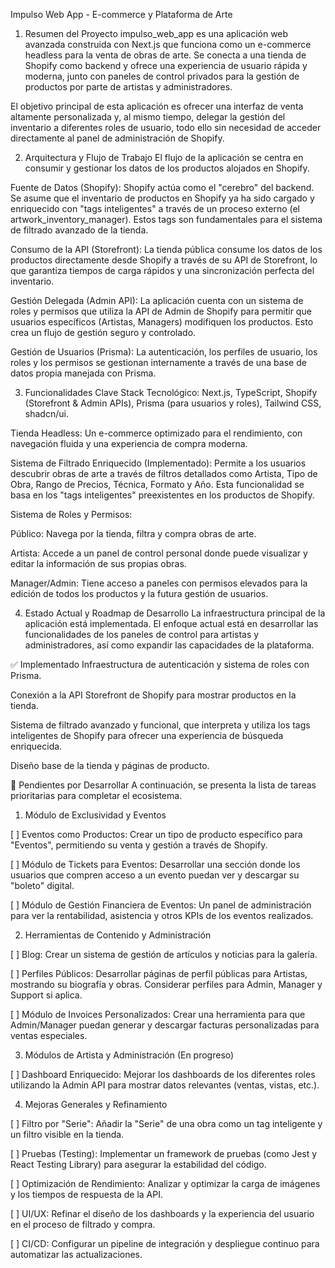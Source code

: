 Impulso Web App - E-commerce y Plataforma de Arte
1. Resumen del Proyecto
impulso_web_app es una aplicación web avanzada construida con Next.js que funciona como un e-commerce headless para la venta de obras de arte. Se conecta a una tienda de Shopify como backend y ofrece una experiencia de usuario rápida y moderna, junto con paneles de control privados para la gestión de productos por parte de artistas y administradores.

El objetivo principal de esta aplicación es ofrecer una interfaz de venta altamente personalizada y, al mismo tiempo, delegar la gestión del inventario a diferentes roles de usuario, todo ello sin necesidad de acceder directamente al panel de administración de Shopify.

2. Arquitectura y Flujo de Trabajo
El flujo de la aplicación se centra en consumir y gestionar los datos de los productos alojados en Shopify.

Fuente de Datos (Shopify): Shopify actúa como el "cerebro" del backend. Se asume que el inventario de productos en Shopify ya ha sido cargado y enriquecido con "tags inteligentes" a través de un proceso externo (el artwork_inventory_manager). Estos tags son fundamentales para el sistema de filtrado avanzado de la tienda.

Consumo de la API (Storefront): La tienda pública consume los datos de los productos directamente desde Shopify a través de su API de Storefront, lo que garantiza tiempos de carga rápidos y una sincronización perfecta del inventario.

Gestión Delegada (Admin API): La aplicación cuenta con un sistema de roles y permisos que utiliza la API de Admin de Shopify para permitir que usuarios específicos (Artistas, Managers) modifiquen los productos. Esto crea un flujo de gestión seguro y controlado.

Gestión de Usuarios (Prisma): La autenticación, los perfiles de usuario, los roles y los permisos se gestionan internamente a través de una base de datos propia manejada con Prisma.

3. Funcionalidades Clave
Stack Tecnológico: Next.js, TypeScript, Shopify (Storefront & Admin APIs), Prisma (para usuarios y roles), Tailwind CSS, shadcn/ui.

Tienda Headless: Un e-commerce optimizado para el rendimiento, con navegación fluida y una experiencia de compra moderna.

Sistema de Filtrado Enriquecido (Implementado): Permite a los usuarios descubrir obras de arte a través de filtros detallados como Artista, Tipo de Obra, Rango de Precios, Técnica, Formato y Año. Esta funcionalidad se basa en los "tags inteligentes" preexistentes en los productos de Shopify.

Sistema de Roles y Permisos:

Público: Navega por la tienda, filtra y compra obras de arte.

Artista: Accede a un panel de control personal donde puede visualizar y editar la información de sus propias obras.

Manager/Admin: Tiene acceso a paneles con permisos elevados para la edición de todos los productos y la futura gestión de usuarios.

4. Estado Actual y Roadmap de Desarrollo
La infraestructura principal de la aplicación está implementada. El enfoque actual está en desarrollar las funcionalidades de los paneles de control para artistas y administradores, así como expandir las capacidades de la plataforma.

✅ Implementado
Infraestructura de autenticación y sistema de roles con Prisma.

Conexión a la API Storefront de Shopify para mostrar productos en la tienda.

Sistema de filtrado avanzado y funcional, que interpreta y utiliza los tags inteligentes de Shopify para ofrecer una experiencia de búsqueda enriquecida.

Diseño base de la tienda y páginas de producto.

🚧 Pendientes por Desarrollar
A continuación, se presenta la lista de tareas prioritarias para completar el ecosistema.


1. Módulo de Exclusividad y Eventos

[ ] Eventos como Productos: Crear un tipo de producto específico para "Eventos", permitiendo su venta y gestión a través de Shopify.

[ ] Módulo de Tickets para Eventos: Desarrollar una sección donde los usuarios que compren acceso a un evento puedan ver y descargar su "boleto" digital.

[ ] Módulo de Gestión Financiera de Eventos: Un panel de administración para ver la rentabilidad, asistencia y otros KPIs de los eventos realizados.

2. Herramientas de Contenido y Administración

[ ] Blog: Crear un sistema de gestión de artículos y noticias para la galería.

[ ] Perfiles Públicos: Desarrollar páginas de perfil públicas para Artistas, mostrando su biografía y obras. Considerar perfiles para Admin, Manager y Support si aplica.

[ ] Módulo de Invoices Personalizados: Crear una herramienta para que Admin/Manager puedan generar y descargar facturas personalizadas para ventas especiales.

3. Módulos de Artista y Administración (En progreso)

[ ] Dashboard Enriquecido: Mejorar los dashboards de los diferentes roles utilizando la Admin API para mostrar datos relevantes (ventas, vistas, etc.).


4. Mejoras Generales y Refinamiento

[ ] Filtro por "Serie": Añadir la "Serie" de una obra como un tag inteligente y un filtro visible en la tienda.

[ ] Pruebas (Testing): Implementar un framework de pruebas (como Jest y React Testing Library) para asegurar la estabilidad del código.

[ ] Optimización de Rendimiento: Analizar y optimizar la carga de imágenes y los tiempos de respuesta de la API.

[ ] UI/UX: Refinar el diseño de los dashboards y la experiencia del usuario en el proceso de filtrado y compra.

[ ] CI/CD: Configurar un pipeline de integración y despliegue continuo para automatizar las actualizaciones.